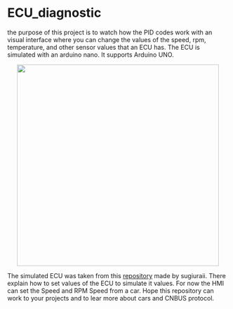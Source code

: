 # ECU_diagnostic
 the purpose of this project is to watch how the PID codes work with an visual interface where you can change the values of the speed, rpm, temperature, and other sensor values that an ECU has.  The ECU is simulated with an arduino nano. It supports Arduino UNO. 

 <p align="center">
<img width="460" src="https://github.com/user-attachments/assets/d5c0374d-5059-4c7e-ba18-dfde2adc0c2a">
 </p>
 
The simulated ECU was taken from this [repository](https://github.com/sugiuraii/ECUSim?tab=readme-ov-file) made by sugiuraii. There explain how to set values of the ECU to simulate it values. For now the HMI can set the Speed and RPM Speed from a car. Hope this repository can work to your projects and to lear more about cars and CNBUS protocol.
